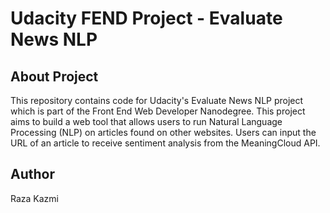 # Udacity FEND Project - Evaluate News NLP

## About Project
This repository contains code for Udacity's Evaluate News NLP project which is part of the Front End Web Developer Nanodegree. This project aims to build a web tool that allows users to run Natural Language Processing (NLP) on articles found on other websites. Users can input the URL of an article to receive sentiment analysis from the MeaningCloud API.

## Author
Raza Kazmi
